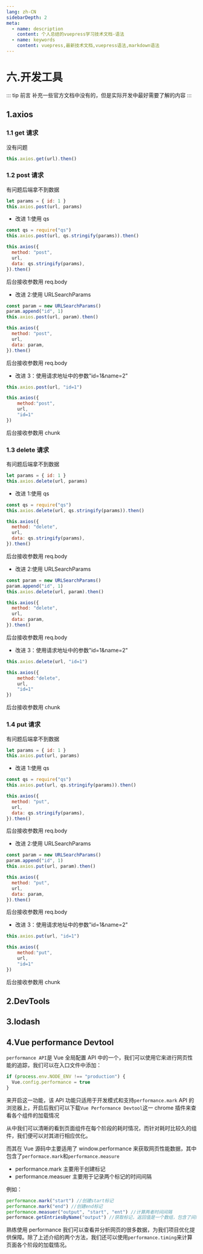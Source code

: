 ```yaml
---
lang: zh-CN
sidebarDepth: 2
meta:
  - name: description
    content: 个人总结的vuepress学习技术文档-语法
  - name: keywords
    content: vuepress,最新技术文档,vuepress语法,markdown语法
---
```


# 六.开发工具

::: tip 前言
补充一些官方文档中没有的，但是实际开发中最好需要了解的内容
:::

## 1.axios

### 1.1 get 请求

没有问题

```js
this.axios.get(url).then()
```

### 1.2 post 请求

有问题后端拿不到数据

```js
let params = { id: 1 }
this.axios.post(url, params)
```

- 改进 1:使用 qs

```js
const qs = require("qs")
this.axios.post(url, qs.stringify(params)).then()
```

```js
this.axios({
  method: "post",
  url,
  data: qs.stringify(params),
}).then()
```

后台接收参数用 req.body

- 改进 2:使用 URLSearchParams

```js
const param = new URLSearchParams()
param.append("id", 1)
this.axios.post(url, param).then()
```

```js
this.axios({
  method: "post",
  url,
  data: param,
}).then()
```

后台接收参数用 req.body

- 改进 3：使用请求地址中的参数"id=1&name=2"

```js
this.axios.post(url, "id=1")
```

```js
this.axios({
    method:"post",
    url,
    "id=1"
})
```

后台接收参数用 chunk

### 1.3 delete 请求

有问题后端拿不到数据

```js
let params = { id: 1 }
this.axios.delete(url, params)
```

- 改进 1:使用 qs

```js
const qs = require("qs")
this.axios.delete(url, qs.stringify(params)).then()
```

```js
this.axios({
  method: "delete",
  url,
  data: qs.stringify(params),
}).then()
```

后台接收参数用 req.body

- 改进 2:使用 URLSearchParams

```js
const param = new URLSearchParams()
param.append("id", 1)
this.axios.delete(url, param).then()
```

```js
this.axios({
  method: "delete",
  url,
  data: param,
}).then()
```

后台接收参数用 req.body

- 改进 3：使用请求地址中的参数"id=1&name=2"

```js
this.axios.delete(url, "id=1")
```

```js
this.axios({
    method:"delete",
    url,
    "id=1"
})
```

后台接收参数用 chunk

### 1.4 put 请求

有问题后端拿不到数据

```js
let params = { id: 1 }
this.axios.put(url, params)
```

- 改进 1:使用 qs

```js
const qs = require("qs")
this.axios.put(url, qs.stringify(params)).then()
```

```js
this.axios({
  method: "put",
  url,
  data: qs.stringify(params),
}).then()
```

后台接收参数用 req.body

- 改进 2:使用 URLSearchParams

```js
const param = new URLSearchParams()
param.append("id", 1)
this.axios.put(url, param).then()
```

```js
this.axios({
  method: "put",
  url,
  data: param,
}).then()
```

后台接收参数用 req.body

- 改进 3：使用请求地址中的参数"id=1&name=2"

```js
this.axios.put(url, "id=1")
```

```js
this.axios({
    method:"put",
    url,
    "id=1"
})
```

后台接收参数用 chunk

## 2.DevTools

## 3.lodash

## 4.Vue performance Devtool

`performance API`是 Vue 全局配置 API 中的一个，我们可以使用它来进行网页性能的追踪，我们可以在入口文件中添加：

```js
if (process.env.NODE_ENV !== "production") {
  Vue.config.performance = true
}
```

来开启这一功能，该 API 功能只适用于开发模式和支持`performance.mark` API 的浏览器上，开启后我们可以下载`Vue Performance Devtool`这一 chrome 插件来查看各个组件的加载情况

从中我们可以清晰的看到页面组件在每个阶段的耗时情况，而针对耗时比较久的组件，我们便可以对其进行相应优化。

而其在 Vue 源码中主要适用了 window.performance 来获取网页性能数据，其中包含了`performace.mark`和`performance.measure`

- performance.mark 主要用于创建标记
- performance.measuer 主要用于记录两个标记的时间间隔

例如：

```js
performance.mark("start") //创建start标记
performance.mark("end") //创建end标记
performance.measuer("output", "start", "ent") //计算两者时间间隔
performace.getEntriesByName("output") //获取标记，返回值是一个数组，包含了间隔时间数据
```

熟练使用 performance 我们可以查看并分析网页的很多数据，为我们项目优化提供保障。除了上述介绍的两个方法，我们还可以使用`performance.timing`来计算页面各个阶段的加载情况。
